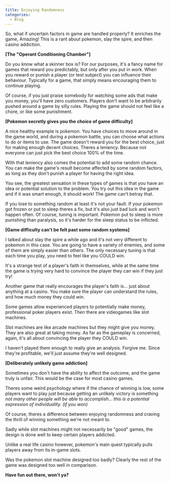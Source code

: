 ```yaml
--- 
title: Enjoying Randomness
categories:
  - Blog
---
```


So, what if uncertain factors in game are handled properly? It enriches the game, Amazing! This is a rant about pokemon, slay the spire, and then casino addiction.

<b>[The "Operant Conditioning Chamber"]</b>

Do you know what a skinner box is? For our purposes, it's a fancy name for games that reward you predictably, but only after you put in work.
When you reward or punish a player (or test subject) you can influence their behaviour. Typically for a game, that simply means encouraging them to continue playing.

Of course, if you just praise somebody for watching some ads that make you money, you'll have zero customers.
Players don't want to be arbitrarily pushed around a game by silly rules. Playing the game should not feel like a chore, or like some punishment.

<b>[Pokemon secretly gives you the choice of game difficulty]</b>

A nice healthy example is pokemon. You have choices to move around in the game world, and during a pokemon battle, you can choose what actions to do or items to use.
The game doesn't reward you for the best choice, just for making enough decent choices. Theres a leniency. Because not everyone can just pick the best choice 100% of the time.

With that leniency also comes the potential to add some random chance. You can make the game's result become affected by some random factors, as long as they don't punish a player for having the right idea.

You see, the greatest sensation in these types of games is that you have an idea or potential solution to the problem. You try out this idea in the game and if it was smart enough, it should work! The game can't betray that.

If you lose to something random at least it's not your fault. If your pokemon got frozen or put to sleep theres a fix, but it's also just bad luck and won't happen often.
Of course, tuning is important. Pokemon put to sleep is more punishing than paralysis, so it's harder for the sleep status to be inflicted.

<b>[Game difficulty can't be felt past some random systems]</b>

I talked about slay the spire a while ago and it's not very different to pokemon in this case. You are going to have a variety of enemies, and some of them are simply easier than others. 
The only necessary tuning is that each time you play, you need to feel like you COULD win.

It's a strange test of a player's faith in themselves, while at the same time the game is trying very hard to convince the player they can win if they just try!

Another game that really encourages the player's faith is... just about anything at a casino. You make sure the player can understand the rules, and how much money they could win.

Some games allow experienced players to potentially make money, professional poker players exist. Then there are videogames like slot machines.

Slot machines are like arcade machines but they might give you money. They are also great at taking money. As far as the gameplay is concerned, again, it's all about convincing the player they COULD win.

I haven't played them enough to really give an analysis. Forgive me. Since they're profitable, we'll just assume they're well designed.

<b>[Deliberately unlikely game addiction]</b>

Sometimes you don't have the ability to affect the outcome, and the game truly is unfair. This would be the case for most casino games.

Theres some weird psychology where if the chance of winning is low, some players want to play just because getting an unlikely victory is something <i>not many other people will be able to accomplish... this is a potential expression of individuality. (if you won)</i>

Of course, theres a difference between enjoying randomness and craving the thrill of winning something we're not meant to.

Sadly while slot machines might not necessarily be "good" games, the design is done well to keep certain players addicted. 

Unlike a real life casino however, pokemon's main quest typically pulls players away from its in-game slots. 

Was the pokemon slot machine designed too badly? Clearly the rest of the game was designed too well in comparison.

<b>Have fun out there, won't ya?</b>